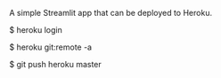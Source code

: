 A simple Streamlit app that can be deployed to Heroku.

$ heroku login

$ heroku git:remote -a <heroku-project-name>
  
$ git push heroku master
